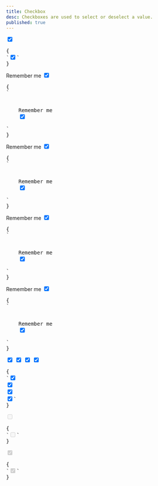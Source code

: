 ```yaml
---
title: Checkbox
desc: Checkboxes are used to select or deselect a value.
published: true
---
```


<script>
  import Component from "@components/Component.svelte"
  import ClassTable from "@components/ClassTable.svelte"
</script>

<ClassTable
data="{[
  { type:'component', class: 'form-control', desc: 'Container element' },
  { type:'component', class: 'checkbox', desc: 'For checkbox' },
  { type:'modifier', class: 'checkbox-primary', desc: 'Adds `primary` to checkbox' },
  { type:'modifier', class: 'checkbox-secondary', desc: 'Adds `secondary` to checkbox' },
  { type:'modifier', class: 'checkbox-accent', desc: 'Adds `accent` to checkbox' },
  { type:'responsive', class: 'checkbox-lg', desc: 'Large checkbox' },
  { type:'responsive', class: 'checkbox-md', desc: 'Medium checkbox (default)' },
  { type:'responsive', class: 'checkbox-sm', desc: 'Small checkbox' },
  { type:'responsive', class: 'checkbox-xs', desc: 'Extra small checkbox' },
]}"
/>

<Component title="Checkbox">
<input type="checkbox" checked="checked" class="checkbox">
<pre slot="html">{
`<input type="checkbox" checked="checked" class="checkbox">`
}</pre>
</Component>

<Component title="With label and form-control">
<div class="form-control w-52">
  <label class="cursor-pointer label">
    <span class="label-text">Remember me</span> 
    <input type="checkbox" checked="checked" class="checkbox">
  </label>
</div>
<pre slot="html">{
`<div class="form-control">
  <label class="cursor-pointer label">
    <span class="label-text">Remember me</span> 
    <input type="checkbox" checked="checked" class="checkbox">
  </label>
</div>`
}</pre>
</Component>

<Component title="Primary color">
<div class="form-control w-52">
  <label class="cursor-pointer label">
    <span class="label-text">Remember me</span> 
    <input type="checkbox" checked="checked" class="checkbox checkbox-primary">
  </label>
</div>
<pre slot="html">{
`<div class="form-control">
  <label class="cursor-pointer label">
    <span class="label-text">Remember me</span>
    <input type="checkbox" checked="checked" class="checkbox checkbox-primary">
  </label>
</div>`
}</pre>
</Component>

<Component title="Secondary color">
<div class="form-control w-52">
  <label class="cursor-pointer label">
    <span class="label-text">Remember me</span> 
    <input type="checkbox" checked="checked" class="checkbox checkbox-secondary">
  </label>
</div>
<pre slot="html">{
`<div class="form-control">
  <label class="cursor-pointer label">
    <span class="label-text">Remember me</span>
    <input type="checkbox" checked="checked" class="checkbox checkbox-secondary">
  </label>
</div>`
}</pre>
</Component>

<Component title="Accent color">
<div class="form-control w-52">
  <label class="cursor-pointer label">
    <span class="label-text">Remember me</span> 
    <input type="checkbox" checked="checked" class="checkbox checkbox-accent">
  </label>
</div>
<pre slot="html">{
`<div class="form-control">
  <label class="cursor-pointer label">
    <span class="label-text">Remember me</span>
    <input type="checkbox" checked="checked" class="checkbox checkbox-accent">
  </label>
</div>`
}</pre>
</Component>

<Component title="Sizes">
<div class="flex flex-col items-center gap-2">
  <input type="checkbox" checked="checked" class="checkbox checkbox-xs"> 
  <input type="checkbox" checked="checked" class="checkbox checkbox-sm"> 
  <input type="checkbox" checked="checked" class="checkbox checkbox-md"> 
  <input type="checkbox" checked="checked" class="checkbox checkbox-lg">
</div>
<pre slot="html">{
`<input type="checkbox" checked="checked" class="checkbox checkbox-xs"> 
<input type="checkbox" checked="checked" class="checkbox checkbox-sm"> 
<input type="checkbox" checked="checked" class="checkbox checkbox-md"> 
<input type="checkbox" checked="checked" class="checkbox checkbox-lg">`
}</pre>
</Component>

<Component title="Disabled">
<input type="checkbox" disabled="disabled" class="checkbox">
<pre slot="html">{
`<input type="checkbox" disabled="disabled" class="checkbox">`
}</pre>
</Component>

<Component title="Disabled and checked">
<input type="checkbox" disabled="disabled" class="checkbox" checked="checked">
<pre slot="html">{
`<input type="checkbox" disabled="disabled" class="checkbox" checked="checked">`
}</pre>
</Component>
